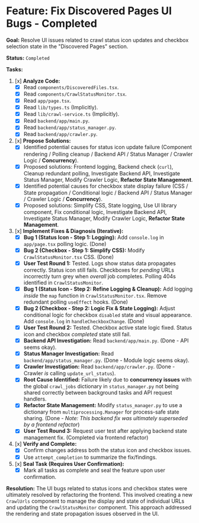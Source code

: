 # Feature: Fix Discovered Pages UI Bugs - Completed

**Goal:** Resolve UI issues related to crawl status icon updates and checkbox selection state in the "Discovered Pages" section.

**Status:** `Completed`

**Tasks:**

1.  [x] **Analyze Code:**
    *   [x] Read `components/DiscoveredFiles.tsx`.
    *   [x] Read `components/CrawlStatusMonitor.tsx`.
    *   [x] Read `app/page.tsx`.
    *   [x] Read `lib/types.ts` (Implicitly).
    *   [x] Read `lib/crawl-service.ts` (Implicitly).
    *   [x] Read `backend/app/main.py`.
    *   [x] Read `backend/app/status_manager.py`.
    *   [x] Read `backend/app/crawler.py`.
2.  [x] **Propose Solutions:**
    *   [x] Identified potential causes for status icon update failure (Component rendering / Polling cleanup / Backend API / Status Manager / Crawler Logic / **Concurrency**).
    *   [x] Proposed solutions: Frontend logging, Backend check (`curl`), Cleanup redundant polling, Investigate Backend API, Investigate Status Manager, Modify Crawler Logic, **Refactor State Management**.
    *   [x] Identified potential causes for checkbox state display failure (CSS / State propagation / Conditional logic / Backend API / Status Manager / Crawler Logic / **Concurrency**).
    *   [x] Proposed solutions: Simplify CSS, State logging, Use UI library component, Fix conditional logic, Investigate Backend API, Investigate Status Manager, Modify Crawler Logic, **Refactor State Management**.
3.  [x] **Implement Fixes & Diagnosis (Iterative):**
    *   [x] **Bug 1 (Status Icon - Step 1: Logging):** Add `console.log` in `app/page.tsx` polling logic. (Done)
    *   [x] **Bug 2 (Checkbox - Step 1: Simplify CSS):** Modify `CrawlStatusMonitor.tsx` CSS. (Done)
    *   [x] **User Test Round 1:** Tested. Logs show status data propagates correctly. Status icon still fails. Checkboxes for *pending* URLs incorrectly turn grey when *overall* job completes. Polling 404s identified in `CrawlStatusMonitor`.
    *   [x] **Bug 1 (Status Icon - Step 2: Refine Logging & Cleanup):** Add logging *inside* the `map` function in `CrawlStatusMonitor.tsx`. Remove redundant polling `useEffect` hooks. (Done)
    *   [x] **Bug 2 (Checkbox - Step 2: Logic Fix & State Logging):** Adjust conditional logic for checkbox `disabled` state and visual appearance. Add `console.log` in `handleCheckboxChange`. (Done)
    *   [x] **User Test Round 2:** Tested. Checkbox active state logic fixed. Status icon and checkbox *completed* state still fail.
    *   [x] **Backend API Investigation:** Read `backend/app/main.py`. (Done - API seems okay).
    *   [x] **Status Manager Investigation:** Read `backend/app/status_manager.py`. (Done - Module logic seems okay).
    *   [x] **Crawler Investigation:** Read `backend/app/crawler.py`. (Done - Crawler *is* calling `update_url_status`).
    *   [x] **Root Cause Identified:** Failure likely due to **concurrency issues** with the global `crawl_jobs` dictionary in `status_manager.py` not being shared correctly between background tasks and API request handlers.
    *   [x] **Refactor State Management:** Modify `status_manager.py` to use a dictionary from `multiprocessing.Manager` for process-safe state sharing. (Done - *Note: This backend fix was ultimately superseded by a frontend refactor*)
    *   [x] **User Test Round 3:** Request user test after applying backend state management fix. (Completed via frontend refactor)
4.  [x] **Verify and Complete:**
    *   [x] Confirm changes address both the status icon and checkbox issues.
    *   [x] Use `attempt_completion` to summarize the fix/findings.
5.  [x] **Seal Task (Requires User Confirmation):**
    *   [x] Mark all tasks as complete and seal the feature upon user confirmation.

**Resolution:** The UI bugs related to status icons and checkbox states were ultimately resolved by refactoring the frontend. This involved creating a new `CrawlUrls` component to manage the display and state of individual URLs and updating the `CrawlStatusMonitor` component. This approach addressed the rendering and state propagation issues observed in the UI.